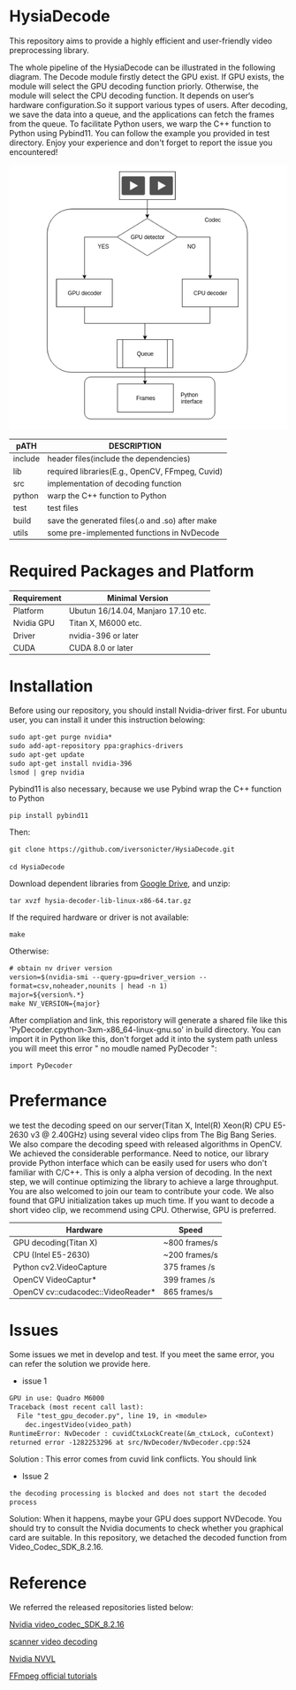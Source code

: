 # HysiaDecode

This repository aims to provide a highly efficient and user-friendly video preprocessing library. 

The whole pipeline of the HysiaDecode can be illustrated in the following diagram. The Decode module firstly detect the GPU exist. If GPU exists, the module will select the GPU decoding function priorly. Otherwise, the module will select the CPU decoding function. It depends on user‘s hardware configuration.So    it support various types of users. After decoding, we save the data into a queue, and the applications can fetch the frames from the queue. To facilitate Python users,  we  warp the C++ function to Python using Pybind11.  You can follow the example you provided in test directory.  Enjoy your experience and don't forget to report the issue you encountered! 



![](images/pipeline.png)



| pATH    | DESCRIPTION                                     |
| ------- | ----------------------------------------------- |
| include | header files(include the dependencies)          |
| lib     | required libraries(E.g., OpenCV, FFmpeg, Cuvid) |
| src     | implementation of decoding function             |
| python  | warp the C++ function to Python                 |
| test    | test files                                      |
| build   | save the generated files(.o and .so) after make |
| utils   | some pre-implemented functions in NvDecode      |

# Required Packages and Platform

Requirement | Minimal Version
---|---
Platform | Ubutun 16/14.04, Manjaro 17.10 etc.
Nvidia GPU | Titan X, M6000 etc. |
Driver | nvidia-396 or later|
CUDA   | CUDA 8.0 or later  |


# Installation

Before using our repository, you should install Nvidia-driver first. For ubuntu user, you can install it under this instruction belowing:
```
sudo apt-get purge nvidia*
sudo add-apt-repository ppa:graphics-drivers 
sudo apt-get update
sudo apt-get install nvidia-396 
lsmod | grep nvidia 
```

Pybind11 is also necessary, because we use Pybind wrap the C++ function to Python

```
pip install pybind11
```
Then: 

```
git clone https://github.com/iversonicter/HysiaDecode.git

cd HysiaDecode

```
Download dependent libraries from [Google Drive](https://drive.google.com/open?id=1fi-MSLLsJ4ALeoIP4ZjUQv9DODc1Ha6O), and unzip:
```shell script
tar xvzf hysia-decoder-lib-linux-x86-64.tar.gz
```

If the required hardware or driver is not available:
```shell script
make
```
Otherwise:
```shell script
# obtain nv driver version
version=$(nvidia-smi --query-gpu=driver_version --format=csv,noheader,nounits | head -n 1)
major=${version%.*}
make NV_VERSION={major}
```

After compliation and link, this reporistory will generate a shared file like this 'PyDecoder.cpython-3xm-x86_64-linux-gnu.so' in build directory. You can import it in Python like this, don't forget add it into the system path unless you will meet this error " no moudle named PyDecoder ":

```
import PyDecoder
```

# Prefermance 

we test the decoding speed on our server(Titan X, Intel(R) Xeon(R) CPU E5-2630 v3 @ 2.40GHz) using several video clips from The Big Bang Series.  We also compare the decoding speed with released algorithms in OpenCV.  We achieved the considerable performance. Need to notice, our library provide Python interface which can be easily used for users who don't familiar with C/C++.  This is only a alpha version of decoding. In the next step, we will continue optimizing the library to achieve a large throughput.  You are also welcomed to join our team to contribute your code. We also found that GPU initialization takes up much time. If you want to decode a short video clip, we recommend using CPU. Otherwise, GPU is preferred.

Hardware | Speed
---|---
GPU decoding(Titan X) | ~800 frames/s
CPU (Intel E5-2630) | ~200 frames/s 
Python  cv2.VideoCapture | 375 frames /s 
OpenCV VideoCaptur* | 399 frames /s 
OpenCV  cv::cudacodec::VideoReader* | 865 frames/s 


#  Issues

Some issues we met in develop and test. If you meet the same error, you can refer the  solution we provide here.

- issue 1

```
GPU in use: Quadro M6000
Traceback (most recent call last):
  File "test_gpu_decoder.py", line 19, in <module>
    dec.ingestVideo(video_path)
RuntimeError: NvDecoder : cuvidCtxLockCreate(&m_ctxLock, cuContext) returned error -1282253296 at src/NvDecoder/NvDecoder.cpp:524
```
 Solution : This error comes from cuvid link conflicts. You should link 

- Issue 2

```
the decoding processing is blocked and does not start the decoded process
```

Solution: When it happens, maybe your GPU does support NVDecode. You should try to consult the Nvidia documents to check whether you graphical card are suitable. In this repository, we detached the decoded function from Video_Codec_SDK_8.2.16. 



# Reference

We referred the released repositories listed below:

[Nvidia video_codec_SDK_8.2.16](https://developer.nvidia.com/nvidia-video-codec-sdk) 

[scanner video decoding](https://github.com/scanner-research/scanner/tree/master/scanner/video/nvidia)

[Nvidia NVVL](https://github.com/NVIDIA/nvvl)

[FFmpeg official tutorials](https://ffmpeg.org/doxygen/trunk/encoding-example_8c-source.html#l00325)
